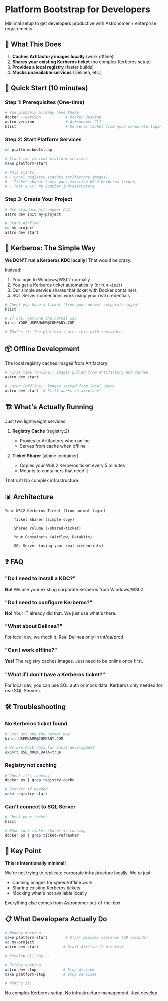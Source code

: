 # Platform Bootstrap for Developers

Minimal setup to get developers productive with Astronomer + enterprise requirements.

## 🎯 What This Does

1. **Caches Artifactory images locally** (work offline)
2. **Shares your existing Kerberos ticket** (no complex Kerberos setup)
3. **Provides a local registry** (faster builds)
4. **Mocks unavailable services** (Delinea, etc.)

## 🚀 Quick Start (10 minutes)

### Step 1: Prerequisites (One-time)

```bash
# You probably already have these
docker --version           # Docker Desktop
astro version              # Astronomer CLI
klist                      # Kerberos ticket from your corporate login
```

### Step 2: Start Platform Services

```bash
cd platform-bootstrap

# Start the minimal platform services
make platform-start

# This starts:
# - Local registry (caches Artifactory images)
# - Ticket sharer (uses your existing WSL2 Kerberos ticket)
# - That's it! No complex infrastructure
```

### Step 3: Create Your Project

```bash
# Use standard Astronomer CLI
astro dev init my-project

# Start Airflow
cd my-project
astro dev start
```

## 🔐 Kerberos: The Simple Way

**We DON'T run a Kerberos KDC locally!** That would be crazy.

Instead:
1. You login to Windows/WSL2 normally
2. You get a Kerberos ticket automatically (or run `kinit`)
3. Our simple service shares that ticket with Docker containers
4. SQL Server connections work using your real credentials

```bash
# Check you have a ticket (from your normal corporate login)
klist

# If not, get one the normal way
kinit YOUR_USERNAME@COMPANY.COM

# That's it! The platform shares this with containers
```

## 📦 Offline Development

The local registry caches images from Artifactory:

```bash
# First time (online): Images pulled from Artifactory and cached
astro dev start

# Later (offline): Images served from local cache
astro dev start  # Still works on airplane!
```

## 🏗️ What's Actually Running

Just two lightweight services:

1. **Registry Cache** (registry:2)
   - Proxies to Artifactory when online
   - Serves from cache when offline

2. **Ticket Sharer** (alpine container)
   - Copies your WSL2 Kerberos ticket every 5 minutes
   - Mounts to containers that need it

That's it! No complex infrastructure.

## 📊 Architecture

```
Your WSL2 Kerberos Ticket (from normal login)
            ↓
    Ticket Sharer (simple copy)
            ↓
    Shared Volume (/shared-ticket)
            ↓
    Your Containers (Airflow, Datakits)
            ↓
    SQL Server (using your real credentials)
```

## ❓ FAQ

### "Do I need to install a KDC?"
**No!** We use your existing corporate Kerberos from Windows/WSL2.

### "Do I need to configure Kerberos?"
**No!** Your IT already did that. We just use what's there.

### "What about Delinea?"
For local dev, we mock it. Real Delinea only in int/qa/prod.

### "Can I work offline?"
**Yes!** The registry caches images. Just need to be online once first.

### "What if I don't have a Kerberos ticket?"
For local dev, you can use SQL auth or mock data. Kerberos only needed for real SQL Servers.

## 🛠️ Troubleshooting

### No Kerberos ticket found

```bash
# Just get one the normal way
kinit USERNAME@COMPANY.COM

# Or use mock data for local development
export USE_MOCK_DATA=true
```

### Registry not caching

```bash
# Check it's running
docker ps | grep registry-cache

# Restart if needed
make registry-start
```

### Can't connect to SQL Server

```bash
# Check your ticket
klist

# Make sure ticket sharer is running
docker ps | grep ticket-refresher
```

## 🎯 Key Point

**This is intentionally minimal!**

We're not trying to replicate corporate infrastructure locally. We're just:
- Caching images for speed/offline work
- Sharing existing Kerberos tickets
- Mocking what's not available locally

Everything else comes from Astronomer out-of-the-box.

## 📋 What Developers Actually Do

```bash
# Monday morning
make platform-start        # Start minimal services (30 seconds)
cd my-project
astro dev start           # Start Airflow (2 minutes)

# Develop all day...

# Friday evening
astro dev stop            # Stop Airflow
make platform-stop        # Stop services

# That's it!
```

No complex Kerberos setup. No infrastructure management. Just develop.
